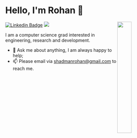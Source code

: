 # Hello, I'm Rohan 👋
<img align='right' src="https://i.pinimg.com/originals/b9/49/c8/b949c86a570df07a7440abe39405834c.gif" width="30%">

[![Linkedin Badge](https://img.shields.io/badge/-ShadmanRohan-blue?style=flat-square&logo=Linkedin&logoColor=white&link=https://www.linkedin.com/in/shadmanrohan/)](https://www.linkedin.com/in/shadmanrohan/)  ![](https://komarev.com/ghpvc/?username=ShadmanRohan&style=flat-square)



I am a computer science grad interested in engineering, research and development. 


- 💬 Ask me about anything, I am always happy to help;
- 📫 Please email via shadmanrohan@gmail.com to reach me.

